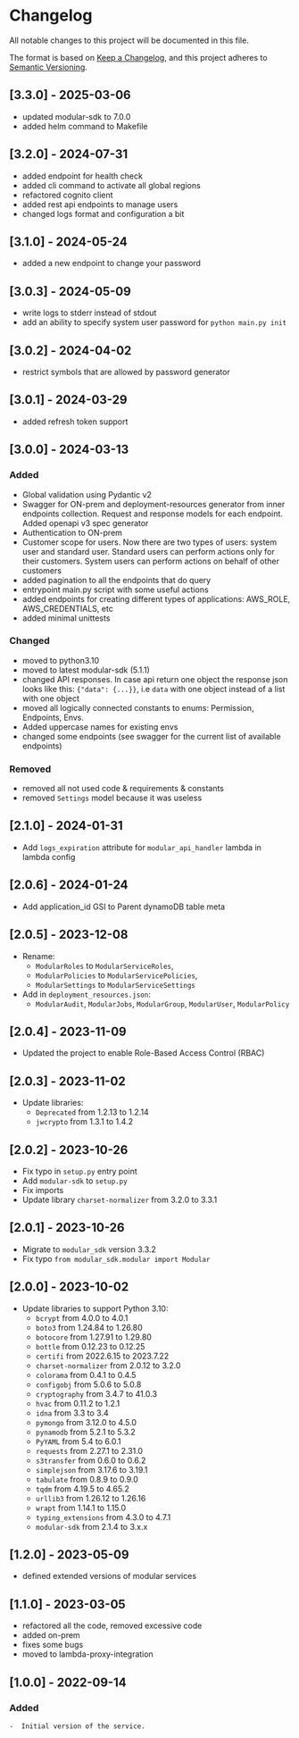 # Changelog
All notable changes to this project will be documented in this file.

The format is based on [Keep a Changelog](https://keepachangelog.com/en/1.0.0/),
and this project adheres to [Semantic Versioning](https://semver.org/spec/v2.0.0.html).


## [3.3.0] - 2025-03-06
- updated modular-sdk to 7.0.0
- added helm command to Makefile

## [3.2.0] - 2024-07-31
- added endpoint for health check
- added cli command to activate all global regions
- refactored cognito client
- added rest api endpoints to manage users
- changed logs format and configuration a bit

## [3.1.0] - 2024-05-24
- added a new endpoint to change your password

## [3.0.3] - 2024-05-09
- write logs to stderr instead of stdout
- add an ability to specify system user password for `python main.py init`

## [3.0.2] - 2024-04-02
- restrict symbols that are allowed by password generator

## [3.0.1] - 2024-03-29
- added refresh token support


## [3.0.0] - 2024-03-13
### Added
- Global validation using Pydantic v2
- Swagger for ON-prem and deployment-resources generator from inner endpoints collection. Request and response models 
  for each endpoint. Added openapi v3 spec generator
- Authentication to ON-prem
- Customer scope for users. Now there are two types of users: system user and standard user. Standard users can 
  perform actions only for their customers. System users can perform actions on behalf of other customers
- added pagination to all the endpoints that do query
- entrypoint main.py script with some useful actions
- added endpoints for creating different types of applications: AWS_ROLE, AWS_CREDENTIALS, etc
- added minimal unittests


### Changed
- moved to python3.10
- moved to latest modular-sdk (5.1.1)
- changed API responses. In case api return one object the response json looks like this: `{"data": {...}}`, i.e 
  `data` with one object instead of a list with one object
- moved all logically connected constants to enums: Permission, Endpoints, Envs.
- Added uppercase names for existing envs
- changed some endpoints (see swagger for the current list of available endpoints)


### Removed
- removed all not used code & requirements & constants
- removed `Settings` model because it was useless

## [2.1.0] - 2024-01-31
- Add `logs_expiration` attribute for `modular_api_handler` lambda in 
lambda config

## [2.0.6] - 2024-01-24
- Add application_id GSI to Parent dynamoDB table meta

## [2.0.5] - 2023-12-08
- Rename:
  - `ModularRoles` to `ModularServiceRoles`,
  - `ModularPolicies` to `ModularServicePolicies`,
  - `ModularSettings` to `ModularServiceSettings`
- Add in `deployment_resources.json`:
  - `ModularAudit`, `ModularJobs`, `ModularGroup`, `ModularUser`, `ModularPolicy` 

## [2.0.4] - 2023-11-09
- Updated the project to enable Role-Based Access Control (RBAC)

## [2.0.3] - 2023-11-02
- Update libraries:
  - `Deprecated` from 1.2.13 to 1.2.14
  - `jwcrypto` from 1.3.1 to 1.4.2

## [2.0.2] - 2023-10-26
- Fix typo in `setup.py` entry point
- Add `modular-sdk` to `setup.py`
- Fix imports
- Update library `charset-normalizer` from 3.2.0 to 3.3.1

## [2.0.1] - 2023-10-26
- Migrate to `modular_sdk` version 3.3.2
- Fix typo `from modular_sdk.modular import Modular`

## [2.0.0] - 2023-10-02
- Update libraries to support Python 3.10:
  - `bcrypt` from 4.0.0 to 4.0.1
  - `boto3` from 1.24.84 to 1.26.80
  - `botocore` from 1.27.91 to 1.29.80
  - `bottle` from 0.12.23 to 0.12.25
  - `certifi` from 2022.6.15 to 2023.7.22
  - `charset-normalizer` from 2.0.12 to 3.2.0
  - `colorama` from 0.4.1 to 0.4.5
  - `configobj` from 5.0.6 to 5.0.8
  - `cryptography` from 3.4.7 to 41.0.3
  - `hvac` from 0.11.2 to 1.2.1
  - `idna` from 3.3 to 3.4
  - `pymongo` from 3.12.0 to 4.5.0
  - `pynamodb` from 5.2.1 to 5.3.2
  - `PyYAML` from 5.4 to 6.0.1
  - `requests` from 2.27.1 to 2.31.0
  - `s3transfer` from 0.6.0 to 0.6.2
  - `simplejson` from 3.17.6 to 3.19.1
  - `tabulate` from 0.8.9 to 0.9.0
  - `tqdm` from 4.19.5 to 4.65.2
  - `urllib3` from 1.26.12 to 1.26.16
  - `wrapt` from 1.14.1 to 1.15.0
  - `typing_extensions` from 4.3.0 to 4.7.1
  - `modular-sdk` from 2.1.4 to 3.x.x

## [1.2.0] - 2023-05-09
- defined extended versions of modular services

## [1.1.0] - 2023-03-05
- refactored all the code, removed excessive code
- added on-prem
- fixes some bugs
- moved to lambda-proxy-integration

## [1.0.0] - 2022-09-14
### Added
    -  Initial version of the service.

